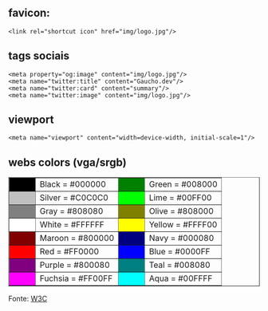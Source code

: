 ## favicon:
```
<link rel="shortcut icon" href="img/logo.jpg"/>
```

## tags sociais
```
<meta property="og:image" content="img/logo.jpg"/>
<meta name="twitter:title" content="Gaucho.dev"/>
<meta name="twitter:card" content="summary"/>
<meta name="twitter:image" content="img/logo.jpg"/>
```

## viewport
```
<meta name="viewport" content="width=device-width, initial-scale=1"/>
```

## webs colors (vga/srgb)
<table align=center width="100%" border=1>
	<tr>
		<td bgcolor=Black width=36></td><td>Black  = #000000</td>
		<td bgcolor=Green width=36></td><td>Green  = #008000</td>
	</tr>
	<tr>
		<td bgcolor=Silver></td><td>Silver = #C0C0C0</td>
		<td bgcolor=Lime></td><td>Lime   = #00FF00</td>
	</tr>
	<tr>
		<td bgcolor=Gray></td><td>Gray   = #808080</td>
		<td bgcolor=Olive></td><td>Olive  = #808000</td>
	</tr>
	<tr>
		<td bgcolor=White></td><td>White  = #FFFFFF</td>
		<td bgcolor=Yellow></td><td>Yellow = #FFFF00</td>
	</tr>
	<tr>
		<td bgcolor=Maroon></td><td>Maroon = #800000</td>
		<td bgcolor=Navy></td><td>Navy   = #000080</td>
	</tr>
	<tr>
		<td bgcolor=Red></td><td>Red    = #FF0000</td>
		<td bgcolor=Blue></td><td>Blue   = #0000FF</td>
	</tr>
	<tr>
		<td bgcolor=Purple></td><td>Purple = #800080</td>
		<td bgcolor=Teal></td><td>Teal   = #008080</td>
	</tr>
	<tr>
		<td bgcolor=Fuchsia></td><td>Fuchsia  = #FF00FF</td>
		<td bgcolor=Aqua></td><td bgcolor=>Aqua   = #00FFFF</td>
	</tr>
</table>

Fonte: [W3C](https://www.w3.org/TR/2018/SPSD-html32-20180315/#body)
